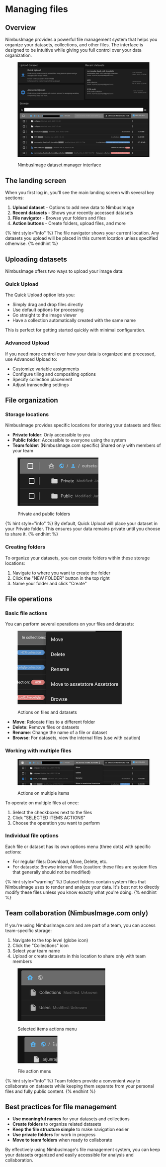 # Managing files

## Overview

NimbusImage provides a powerful file management system that helps you organize your datasets, collections, and other files. The interface is designed to be intuitive while giving you full control over your data organization.

<figure><img src="../../.gitbook/assets/image (6).png" alt=""><figcaption><p>NimbusImage dataset manager interface</p></figcaption></figure>

## The landing screen

When you first log in, you'll see the main landing screen with several key sections:

1. **Upload dataset** - Options to add new data to NimbusImage
2. **Recent datasets** - Shows your recently accessed datasets
3. **File navigator** - Browse your folders and files
4. **Action buttons** - Create folders, upload files, and more

{% hint style="info" %}
The file navigator shows your current location. Any datasets you upload will be placed in this current location unless specified otherwise.
{% endhint %}

## Uploading datasets

NimbusImage offers two ways to upload your image data:

### Quick Upload

The Quick Upload option lets you:

* Simply drag and drop files directly
* Use default options for processing
* Go straight to the image viewer
* Have a collection automatically created with the same name

This is perfect for getting started quickly with minimal configuration.

### Advanced Upload

If you need more control over how your data is organized and processed, use Advanced Upload to:

* Customize variable assignments
* Configure tiling and compositing options
* Specify collection placement
* Adjust transcoding settings

## File organization

### Storage locations

NimbusImage provides specific locations for storing your datasets and files:

* **Private folder**: Only accessible to you
* **Public folder**: Accessible to everyone using the system
* **Team folder**: (NimbusImage.com specific) Shared only with members of your team

<div align="left"><figure><img src="../../.gitbook/assets/image (2).png" alt="" width="260"><figcaption><p>Private and public folders</p></figcaption></figure></div>

{% hint style="info" %}
By default, Quick Upload will place your dataset in your Private folder. This ensures your data remains private until you choose to share it.
{% endhint %}

### Creating folders

To organize your datasets, you can create folders within these storage locations:

1. Navigate to where you want to create the folder
2. Click the "NEW FOLDER" button in the top right
3. Name your folder and click "Create"

## File operations

### Basic file actions

You can perform several operations on your files and datasets:

<div align="left"><figure><img src="../../.gitbook/assets/image (30).png" alt="" width="335"><figcaption><p>Actions on files and datasets</p></figcaption></figure></div>

* **Move**: Relocate files to a different folder
* **Delete**: Remove files or datasets
* **Rename**: Change the name of a file or dataset
* **Browse**: For datasets, view the internal files (use with caution)

### Working with multiple files

<figure><img src="../../.gitbook/assets/Untitled8.jpg" alt=""><figcaption><p>Actions on multiple items</p></figcaption></figure>

To operate on multiple files at once:

1. Select the checkboxes next to the files
2. Click "SELECTED ITEMS ACTIONS"
3. Choose the operation you want to perform

### Individual file options

Each file or dataset has its own options menu (three dots) with specific actions:

* For regular files: Download, Move, Delete, etc.
* For datasets: Browse internal files (caution: these files are system files that generally should not be modified)

{% hint style="warning" %}
Dataset folders contain system files that NimbusImage uses to render and analyze your data. It's best not to directly modify these files unless you know exactly what you're doing.
{% endhint %}

## Team collaboration (NimbusImage.com only)

If you're using NimbusImage.com and are part of a team, you can access team-specific storage:

1. Navigate to the top level (globe icon)
2. Click the "Collections" icon
3. Select your team name
4. Upload or create datasets in this location to share only with team members

<div align="left"><figure><img src="../../.gitbook/assets/image (1) (1).png" alt="" width="282"><figcaption><p>Selected items actions menu</p></figcaption></figure></div>

<div align="left"><figure><img src="../../.gitbook/assets/image (3).png" alt="" width="128"><figcaption><p>File action menu</p></figcaption></figure></div>

{% hint style="info" %}
Team folders provide a convenient way to collaborate on datasets while keeping them separate from your personal files and fully public content.
{% endhint %}

## Best practices for file management

* **Use meaningful names** for your datasets and collections
* **Create folders** to organize related datasets
* **Keep the file structure simple** to make navigation easier
* **Use private folders** for work in progress
* **Move to team folders** when ready to collaborate

By effectively using NimbusImage's file management system, you can keep your datasets organized and easily accessible for analysis and collaboration.
